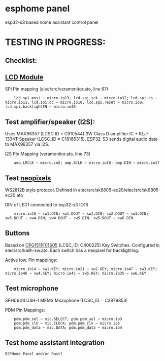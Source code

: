 # esphome panel
esp32-s3 based home assistant control panel

# TESTING IN PROGRESS:
## Checklist:

## <a href="https://www.waveshare.com/wiki/1.8inch_LCD_Module">LCD Module</a>
SPI Pin mapping (elec/src/veramonitor.ato, line 67)
```
    lcd.spi.mosi ~ micro.io13; lcd.spi.sck ~ micro.io12; lcd.spi.cs ~ micro.io11; lcd.spi.dc ~ micro.io10; lcd.spi.reset ~ micro.io9; lcd.spi.backlightEN ~ micro.io46
```

## Test amplifier/speaker (I2S):
Uses MAX98357 (LCSC ID = C910544) 3W Class D amplifier IC + KLJ-1304T Speaker (LCSC_ID = C18186315). ESP32-S3 sends digital audio data to MAX98357 via I2S.

I2S Pin Mapping (veramonitor.ato, line 73)
```
    amp.LRCLK ~ micro.io8; amp.BCLK ~ micro.io18; amp.DIN ~ micro.io17
```
## Test <a href="https://jlcpcb.com/partdetail/OPSCOOptoelectronics-SK6805EC20/C2890036">neopixels</a>
WS2812B style protocol. Defined in elec/src/sk6805-ec20/elec/src/sk6805-ec20.ato

DIN of LED1 connected to esp32-s3 IO16
```
    micro.io16 ~ sw1.DIN; sw1.DOUT ~ sw2.DIN; sw2.DOUT ~ sw3.DIN; sw3.DOUT ~ sw4.DIN; sw4.DOUT ~ sw5.DIN; sw5.DOUT ~ sw6.DIN
```
## Buttons
Based on <a href="https://jlcpcb.com/partdetail/Kailh-CPG1511F01S05/C400225">CPG1511F01S05</a> (LCSC_ID: C400225) Key Switches. Configured in elec/src/kailh-sw.ato. Each switch has a neopixel for backlighting.

Active low. Pin mappings:
```
    micro.io14 ~ sw1.KEY; micro.io21 ~ sw2.KEY; micro.io47 ~ sw3.KEY; micro.io48 ~ sw4.KEY; micro.io45 ~ sw5.KEY; micro.io35 ~ sw6.KEY
```

## Test microphone
SPH0641LU4H-1 MEMS Microphone (LCSC_ID = C2879853)

PDM Pin Mappings:
```
    pdm.pdm_sel ~ mic.SELECT; pdm.pdm_sel ~ micro.io3
    pdm.pdm_clk ~ mic.CLOCK; pdm.pdm_clk ~ micro.io5
    pdm.pdm_data ~ mic.DATA; pdm.pdm_data ~ micro.io4
```
## Test home assistant integration
    ESPHome Panel and/or Rust?
